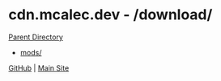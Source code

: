 # cdn.mcalec.dev - /download/

[Parent Directory](../)  

- [mods/](mods/)

[GitHub](https://github.com/McAlec1/cdn-mcalec-dev/) | [Main Site](https://www.mcalec.dev/)
